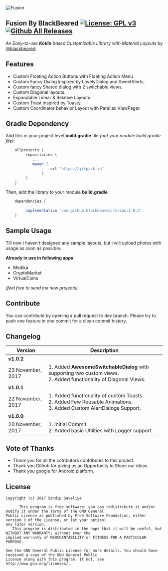 ![Fusion](https://github.com/blackbeared/fusion/blob/master/logo.png)

## Fusion By BlackBeared  [![License: GPL v3](https://img.shields.io/badge/License-GPL%20v3-blue.svg)](https://www.gnu.org/licenses/gpl-3.0)  [![Github All Releases](https://img.shields.io/github/downloads/blackbeared/fusion/total.svg)](https://github.com/blackbeared/fusion/)

_An Easy-to-use **Kotlin** based Customizable Library with Material Layouts_ by [@blackbeared](http://www.linkedin.com/er-sandip-savaliya).

## Features
* Custom Floating Action Buttons with Floating Action Menu
* Custom Fancy Dialog inspired by LovelyDialog and SweetAlerts.
* Custom fancy Shared dialog with 2 switchable views.
* Custom Diagonal layouts.
* Expandable Linear & Relative Layouts.
* Custom Toast inspired by Toasty.
* Custom Coordinator behavior Layout with Parallax ViewPager.


## Gradle Dependency
Add this in your project level **build.gradle** file _(not your module build.gradle file)_:

```gradle
    allprojects {
	     repositories {
		    ...
		    maven { 
                    url "https://jitpack.io" 
                }
	     }
    }
```

Then, add the library to your module **build.gradle**

```gradle
    dependencies {
         ...
         implementation 'com.github.blackbeared:fusion:1.0.2'
    }
```

## Sample Usage
Till now i haven't designed any sample layouts, but i will upload photos with usage as soon as possible.

**Already in use in following apps**

- Medika
- CryptoMarket
- VirtualCoins

*(feel free to send me new projects)*


##  Contribute
You can contribute by opening a pull request to dev branch. Please try to push one feature in one commit for a clean commit history.


## Changelog
Version | Description
-----------|------------------
**v1.0.2** |  
23 November, 2017 |  1. Added **AwesomeSwitchableDialog** with supporting two custom views. <br/>2. Added functionality of Diagonal Views.
**v1.0.1** |  
 22 November, 2017 | 1. Added functionality of custom Toasts.  <br/>2. Added Few Reusable Animations. <br/>3. Added Custom AlertDialogs Support.
**v1.0.0** |  
20 November, 2017 | 1. Initial Commit. <br/>2. Added basic Utilities with Logger support.


## Vote of Thanks


* Thank you for all the cotributors contributes to this project.
* Thank you Github for giving us an Opportunity to Share our ideas.
* Thank you google for Android platform.


## License
    Copyright (c) 2017 Sandip Savaliya

          This program is free software: you can redistribute it and/or modify it under the terms of the GNU General 
    Public License as published by Free Software Foundation, either version 3 of the License, or (at your option)
    any later version. 
       This program is distributed in the hope that it will be useful, but WITHOUT ANY WARRANTY; without even the 
    implied warranty of MERCHANTABILITY or FITNESS FOR A PARTICULAR PURPOSE.
    
    See the GNU General Public License for more details. You should have received a copy of the GNU General Public 
    License along with this program. If not, see http://www.gnu.org/licenses/.

